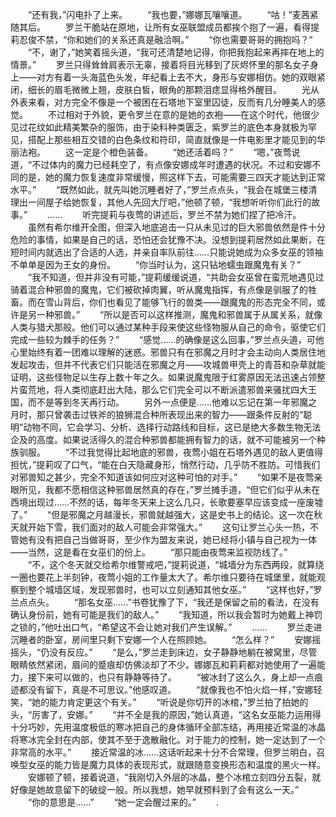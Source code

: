 　　“还有我，”闪电扑了上来。
　　“我也要，”娜娜瓦嚷嚷道。
　　“咕！”麦茜紧随其后。
　　罗兰干脆站在原地，让所有女巫联盟成员都挨个抱了一遍，看得提莉忍俊不禁，“你和她们的关系还真是融洽啊。”
　　“你也需要哥哥的拥抱吗？”
　　“不，谢了，”她笑着摇头道，“我可还清楚地记得，你把我抱起来再摔在地上的情景。”
　　罗兰只得耸耸肩表示无辜，接着将目光移到了灰烬怀里的那名女子身上——对方有着一头海蓝色头发，年纪看上去不大，身形与安娜相仿。她的双眼紧闭，细长的眉毛微微上翘，皮肤白皙，眼角的那颗泪痣显得格外醒目。
　　光从外表来看，对方完全不像是一个被困在石塔地下室里囚徒，反而有几分睡美人的感觉。
　　不过相对于外貌，更令罗兰在意的是她的衣袍——在这个时代，他很少见过花纹如此精美繁杂的服饰，由于染料种类匮乏，紫罗兰的底色本身就极为罕见，搭配上那些相互交错的白色条纹和符印，简直就像是一件电影里才能见到的华丽法袍。
　　这一定是个橙色装备。
　　“她还活着吗？”
　　“嗯，”夜莺说道，“不过体内的魔力已经耗空了，有点像安娜成年时遭遇的状况。不过和安娜不同的是，她的魔力恢复速度非常缓慢，照这样下去，可能需要三四天才能达到正常水平。”
　　“既然如此，就先叫她沉睡者好了，”罗兰点点头，“我会在城堡三楼清理出一间屋子给她恢复，其他人先回大厅吧，”他顿了顿，“我想听听你们此行的故事。”
　　……
　　听完提莉与夜莺的讲述后，罗兰不禁为她们捏了把冷汗。
　　虽然有希尔维开全图，但深入地底追击一只从未见过的巨大邪兽依然是件十分危险的事情，如果是自己的话，恐怕还会犹豫不决。没想到提莉居然如此果断，在短时间内就选出了合适的人选，并亲自率队前往……只能说她成为众多女巫的领袖不单单是因为王女的身份。
　　“你当时认为，这只钻地蠕虫跟魔鬼有关？”
　　“我不知道，但并非没有可能，”提莉缓缓说道，“共助会女巫曾在蛮荒地遇见过骑着混合种邪兽的魔鬼，它们被砍掉肉翼，听从魔鬼指挥，有点像是驯服了的牲畜。而在雪山背后，你们也看见了能够飞行的兽类——跟魔鬼的形态完全不同，或许是另一种邪兽。”
　　“所以是否可以这样推测，魔鬼和邪兽属于从属关系，就像人类与猎犬那般。他们可以通过某种手段来使这些怪物服从自己的命令，驱使它们完成一些较为棘手的任务？”
　　“感觉……的确像是这么回事，”罗兰点头道，可他心里始终有着一团难以理解的迷惑。邪兽只有在邪魔之月时才会主动向人类居住地发起攻击，但并不代表它们只能活在邪魔之月——攻城兽甲壳上的青苔和杂草就能证明，这些怪物足以生存上数十年之久。如果说魔鬼限于红雾原因无法迅速占领整片蛮荒地，将人类彻底赶出大陆，那么它们完全可以不断派遣邪兽来骚扰四大王国，而不是等到冬天再行动。
　　另外一点便是……他难以忘记在第一年邪魔之月时，那只曾袭击过铁斧的狼狮混合种所表现出来的智力——跟条件反射的“聪明”动物不同，它会学习、分析、选择行动路线和目标，这已是绝大多数生物无法企及的高度。如果说活得久的混合种邪兽都能拥有智力的话，就不可能被另一个种族驯服。
　　“不过我觉得比起地底的邪兽，夜莺小姐在石塔外遇见的敌人更值得担忧，”提莉叹了口气，“能在白天隐藏身形，悄然行动，几乎防不胜防。可惜我们对邪兽知之甚少，完全不知道该如何应对这种可怕的对手。”
　　“如果不是夜莺亲眼所见，我都不愿相信这种邪兽居然真的存在，”罗兰摊手道，“但它们似乎从未在西境出现过……不然的话，每年冬天来上这么几只，长歌要塞早应该变成一座废墟了。”
　　“但是邪魔之月越漫长，邪兽就越强大，这是史书上的结论。这一次在秋天就开始下雪，我们面对的敌人可能会非常强大。”
　　这句让罗兰心头一热，不管她有没有把自己当做哥哥，至少作为盟友来说，她已经将小镇与自己视为一体——当然，这是看在女巫们的份上。
　　“那只能由夜莺来监视防线了。”
　　“不，这个冬天就交给希尔维警戒吧，”提莉说道，“城墙分为东西两段，就算绕一圈也要花上半刻钟，夜莺小姐的工作量太大了。希尔维只要待在城堡里，就能观察到整个城墙区域，发现邪兽时，也可以立刻通知其他女巫。”
　　“这样也好，”罗兰点点头。
　　“那名女巫……”书卷犹豫了下，“我还是保留之前的看法，在没有确认身份前，她有可能是我们的敌人。”
　　“我知道，所以我会暂时为她戴上神罚之锁的，”他吐出口气，“希望这不会让她对我们产生误解。”
　　……
　　罗兰走进沉睡者的卧室，房间里只剩下安娜一个人在照顾她。
　　“怎么样？”
　　安娜摇摇头，“仍没有反应。”
　　“是么，”罗兰走到床边，女子静静地躺在被窝里，尽管眼睛依然紧闭，眉间的蹙痕却仿佛淡却了不少。娜娜瓦和莉莉都对她使用了一遍能力，接下来可以做的，也只有静静等待了。
　　“被冰封了这么久，身上却一点痕迹都没有留下，真是不可思议。”他感叹道。
　　“就像我也不怕火焰一样，”安娜轻笑，“她的能力肯定更这个有关。”
　　“听说是你切开的冰棺，”罗兰拍了拍她的头，“厉害了，安娜。”
　　“并不全是我的原因，”她认真道，“这名女巫能力运用得十分巧妙，先用温度极低的寒冰把自己的身体循环全部冻结，再用接近常温的冰晶将寒冰完全封在内部，使其不至于逸散融化。对于能力的控制，她一定达到了一个非常高的水平。”
　　接近常温的冰……这话听起来十分不合常理，但罗兰明白，召唤型女巫的能力皆是魔力具体的表现形式，就跟随意变换形态和温度的黑火一样。
　　安娜顿了顿，接着说道，“我刚切入外层的冰晶，整个冰棺立刻四分五裂，就好像是她故意留下的破绽一般。所以我想，她早就预料到了会有这么一天。”
　　“你的意思是……”
　　“她一定会醒过来的。”
　　.